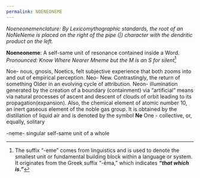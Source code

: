 ```yaml
---
permalink: NOENEONEME
---
```

*Noeneonemenclature:*
*By Lexicomythographic standards, the root of an NoNeNeme is placed on the right of the pipe (|) character with the dendritic product on the left.* 

**Noeneoneme**: A self-same unit of resonance contained inside a Word.
*Pronounced: Know Where Nearer Mneme but the M is an S for silent*[^eme]

Noe- nous, gnosis, Noetics, felt subjective experience that both zooms into and out of empirical perception.
Neo- New. Contrastingly, the return of something Older in an evolving cycle of attribution.
Neon- illumination generated by the creation of a boundary (containment) via “artificial” means via natural processes of ascent and descent of clouds of orbit leading to its propagation(expansion). Also, the chemical element of atomic number 10, an inert gaseous element of the noble gas group. It is obtained by the distillation of liquid air and is denoted by the symbol **Ne**
One - collective, or, equally, solitary 

-neme- singular self-same unit of a whole 

[^eme]: The suffix “-eme” comes from linguistics and is used to denote the smallest unit or fundamental building block within a language or system. It originates from the Greek suffix “-ēma,” which indicates ***“that which is.”***